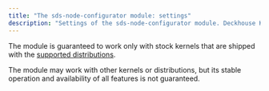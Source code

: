 ```yaml
---
title: "The sds-node-configurator module: settings"
description: "Settings of the sds-node-configurator module. Deckhouse Kubernetes Platform."
---
```


The module is guaranteed to work only with stock kernels that are shipped with the [supported distributions](/supported_versions.html#linux).

The module may work with other kernels or distributions, but its stable operation and availability of all features is not guaranteed.

<!-- SCHEMA -->
